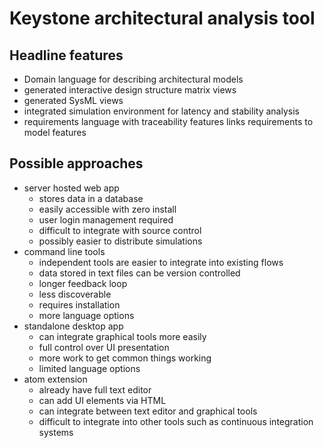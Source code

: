 # Keystone architectural analysis tool

##  Headline features
+ Domain language for describing architectural models
+ generated interactive design structure matrix views
+ generated SysML views
+ integrated simulation environment for latency and stability analysis
+ requirements language with traceability features links requirements to model features

##  Possible approaches
+ server hosted web app
  + stores data in a database
  + easily accessible with zero install
  + user login management required
  + difficult to integrate with source control
  + possibly easier to distribute simulations
+ command line tools
  + independent tools are easier to integrate into existing flows 
  + data stored in text files can be version controlled
  + longer feedback loop
  + less discoverable
  + requires installation
  + more language options
+ standalone desktop app
  + can integrate graphical tools more easily
  + full control over UI presentation
  + more work to get common things working
  + limited language options
+ atom extension
  + already have full text editor
  + can add UI elements via HTML
  + can integrate between text editor and graphical tools
  + difficult to integrate into other tools such as continuous integration systems
